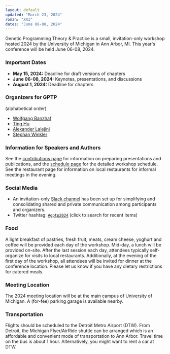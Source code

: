 ```yaml
---
layout: default
updated: "March 23, 2024"
roman: "XXI"
dates: "June 06-08, 2024"
---
```


<!-- ## GPTP Sandbox 2022 -->
Genetic Programming Theory & Practice is a small, invitation-only workshop hosted 2024 by the University of Michigan in Ann Arbor, MI. This year's conference will be held June 06-08, 2024.

<!-- Genetic Programming Theory & Practice is a small, invitation-only workshop.
In June 2024, GPTP will return to  University of Michigan, Ann Arbor, MI.
Fall 2022 will see the premiere of GPTP Sandbox, an online GPTP event dedicated to the work of PhD students working in GP as well as social media activities for promoting genetic programming. -->

### Important Dates

- **May 15, 2024:** Deadline for draft versions of chapters
- **June 06-08, 2024:** Keynotes, presentations, and discussions
- **August 1, 2024:** Deadline for chapters

### Organizers for GPTP

(alphabetical order)

- [Wolfgang Banzhaf](https://www.cse.msu.edu/~banzhafw/)
- [Ting Hu](https://www.cs.queensu.ca/people/Ting/Hu)
- [Alexander Lalejini](https://www.gvsu.edu/computing/lalejini-alexander-111.htm)
- [Stephan Winkler](http://bioinformatics.fh-hagenberg.at/site/index.php?id=36)

### Information for Speakers and Authors

See the [contributions page](contributions.html) for information on preparing presentations and publications, and the [schedule page](schedule.html) for the detailed workshop schedule. See the restaurant page for information on local restaurants for informal meetings in the evening.

### Social Media

- An invitation-only [Slack channel](http://gptp-workshops.slack.com) has been set up for simplifying and consolidating shared and private communication among participants and organizers.
- Twitter hashtag: [`#gptp2024`](https://twitter.com/search?f=tweets&q=%23gptp2024) (click to search for recent items)


### Food

A light breakfast of pastries, fresh fruit, meats, cream cheese, yoghurt and coffee will be provided each day of the workshop. Mid-day, a lunch will be provided on-site. After the last session each day, attendees typically self-organize for visits to local restaurants. 
Additionally, at the evening of the first day of the workshop, all attendees will be invited for dinner at the conference location.
Please let us know if you have any dietary restrictions for catered meals.

### Meeting Location

The 2024 meeting location will be at the main campus of University of Michigan.
A (for-fee) parking garage is available nearby.

<!--
### Accommodations
There is a block of rooms reserved at the meeting location, the Kellogg Hotel and Convention Center, which can be booked at a special rate.
Additionally, a list of bed-and-breakfast inns, hotels and motels is provided. There are several other options available, including a number of local AirBnB providers.
-->

### Transportation

Flights should be scheduled to the Detroit Metro Airport (DTW). From Detroit, the Michigan Flyer/AirRide shuttle can be arranged which is an affordable and convenient mode of transportation to Ann Arbor. Travel time on the bus is about 1 hour. Alternatively, you might want to rent a car at DTW.


<!-- Transportation options should be considered before actually embarking on the trip.
There is very little chance of street parking on weekdays on the University campus, but there is a pay-by-use parking close to the College of Engineering. -->

